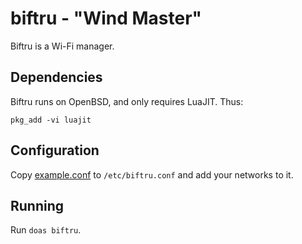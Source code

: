 biftru - "Wind Master"
======

Biftru is a Wi-Fi manager.

Dependencies
------------

Biftru runs on OpenBSD, and only requires LuaJIT. Thus:

	pkg_add -vi luajit

Configuration
-------------

Copy [example.conf](example.conf) to `/etc/biftru.conf` and add your networks to it.

Running
-------------

Run `doas biftru`.

